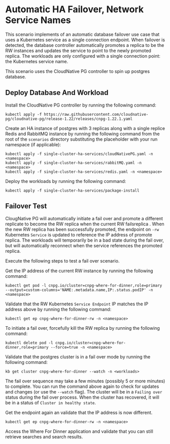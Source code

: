 # Automatic HA Failover, Network Service Names

This scenario implements of an automatic database failover use case that uses a Kubernetes service as a single connection endpoint.  When failover is detected, the 
database controller automatically promotes a replica to be the RW instances and updates the service to point to the newly promoted replica.  The workloads
are only configured with a single connection point: the Kubernetes service name.

This scenario uses the CloudNative PG controller to spin up postgres database.

## Deploy Database And Workload

Install the CloudNative PG controller by running the following command:

```
kubectl apply -f https://raw.githubusercontent.com/cloudnative-pg/cloudnative-pg/release-1.22/releases/cnpg-1.22.1.yaml
```

Create an HA instance of postgres with 3 replicas along with a single replice Redis and RabbitMQ instance by running the following 
command from the root of the `scenarios` directory substituting the <namepspace> placeholder with your run namespace (if applicable):

```
kubectl apply -f single-cluster-ha-services/cloudNativePG.yaml -n <namespace>
kubectl apply -f single-cluster-ha-services/rabbitMQ.yaml -n <namespace>
kubectl apply -f single-cluster-ha-services/redis.yaml -n <namespace>
```

Deploy the workloads by running the following command:

```
kubectl apply -f single-cluster-ha-services/package-install
```

## Failover Test

ClougNative PG will automatically initiate a fail over and promote a different replicate to become the RW replica when the current RW failsreplica .  When the new 
RW replica has been successfully promoted, the endpoint on `-rw` Kubernetes `Service` is updated to reference the IP address of promote replica.  The workloads
will temporarily be in a bad state during the fail over, but will automatically reconnect when the service references the promoted replica.

Execute the following steps to test a fail over scenario.

Get the IP address of the current RW instance by running the following command:

```
kubectl get pod -l cnpg.io/cluster=cnpg-where-for-dinner,role=primary --output=custom-columns='NAME:.metadata.name,IP:.status.podIP' -n <namespace>
```

Validate that the RW Kubernetes `Service Endpoint` IP matches the IP address above by running the following command:

```
kubectl get ep cnpg-where-for-dinner-rw -n <namespace>
```

To initiate a fail over, forcefully kill the RW replica by running the following command:

```
kubectl delete pod -l cnpg.io/cluster=cnpg-where-for-dinner,role=primary --force=true -n <namespace>
```

Validate that the postgres cluster is in a fail over mode by running the following command:

```
kb get cluster cnpg-where-for-dinner --watch -n <workloads>
```

The fail over sequence may take a few minutes (possibly 5 or more minutes) to complete.  You can run the command above again to check for updates and changes (or use
the `--watch` flag).  The cluster will be in a `Failing over` status during the fail over process.  When the cluster has recovered, it will be in a status of
`Cluster in healthy state`.

Get the endpoint again an validate that the IP address is now different.

```
kubectl get ep cnpg-where-for-dinner-rw -n <namespace>
```

Access the Where For Dinner application and validate that you can still retrieve searches and search results.